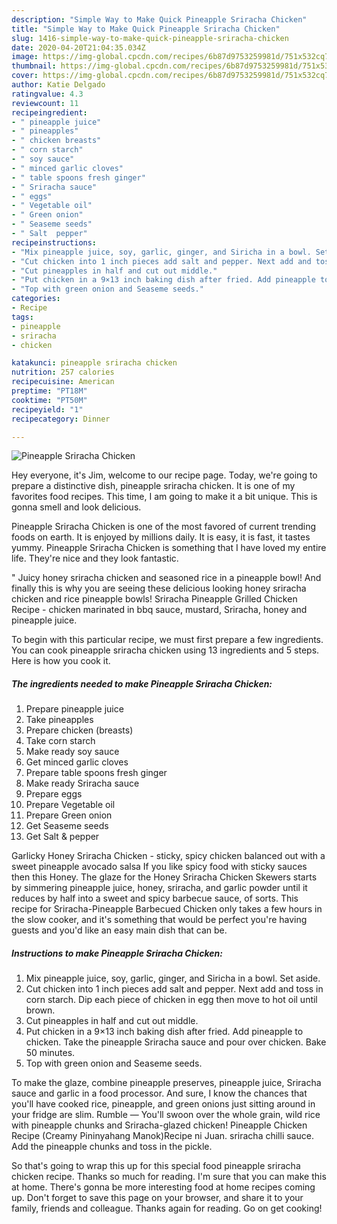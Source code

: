 ```yaml
---
description: "Simple Way to Make Quick Pineapple Sriracha Chicken"
title: "Simple Way to Make Quick Pineapple Sriracha Chicken"
slug: 1416-simple-way-to-make-quick-pineapple-sriracha-chicken
date: 2020-04-20T21:04:35.034Z
image: https://img-global.cpcdn.com/recipes/6b87d9753259981d/751x532cq70/pineapple-sriracha-chicken-recipe-main-photo.jpg
thumbnail: https://img-global.cpcdn.com/recipes/6b87d9753259981d/751x532cq70/pineapple-sriracha-chicken-recipe-main-photo.jpg
cover: https://img-global.cpcdn.com/recipes/6b87d9753259981d/751x532cq70/pineapple-sriracha-chicken-recipe-main-photo.jpg
author: Katie Delgado
ratingvalue: 4.3
reviewcount: 11
recipeingredient:
- " pineapple juice"
- " pineapples"
- " chicken breasts"
- " corn starch"
- " soy sauce"
- " minced garlic cloves"
- " table spoons fresh ginger"
- " Sriracha sauce"
- " eggs"
- " Vegetable oil"
- " Green onion"
- " Seaseme seeds"
- " Salt  pepper"
recipeinstructions:
- "Mix pineapple juice, soy, garlic, ginger, and Siricha in a bowl. Set aside."
- "Cut chicken into 1 inch pieces add salt and pepper. Next add and toss in corn starch. Dip each piece of chicken in egg then move to hot oil until brown."
- "Cut pineapples in half and cut out middle."
- "Put chicken in a 9×13 inch baking dish after fried. Add pineapple to chicken. Take the pineapple Sriracha sauce and pour over chicken. Bake 50 minutes."
- "Top with green onion and Seaseme seeds."
categories:
- Recipe
tags:
- pineapple
- sriracha
- chicken

katakunci: pineapple sriracha chicken 
nutrition: 257 calories
recipecuisine: American
preptime: "PT18M"
cooktime: "PT50M"
recipeyield: "1"
recipecategory: Dinner

---
```



![Pineapple Sriracha Chicken](https://img-global.cpcdn.com/recipes/6b87d9753259981d/751x532cq70/pineapple-sriracha-chicken-recipe-main-photo.jpg)

Hey everyone, it's Jim, welcome to our recipe page. Today, we're going to prepare a distinctive dish, pineapple sriracha chicken. It is one of my favorites food recipes. This time, I am going to make it a bit unique. This is gonna smell and look delicious.

Pineapple Sriracha Chicken is one of the most favored of current trending foods on earth. It is enjoyed by millions daily. It is easy, it is fast, it tastes yummy. Pineapple Sriracha Chicken is something that I have loved my entire life. They're nice and they look fantastic.

&#34; Juicy honey sriracha chicken and seasoned rice in a pineapple bowl! And finally this is why you are seeing these delicious looking honey sriracha chicken and rice pineapple bowls! Sriracha Pineapple Grilled Chicken Recipe - chicken marinated in bbq sauce, mustard, Sriracha, honey and pineapple juice.


To begin with this particular recipe, we must first prepare a few ingredients. You can cook pineapple sriracha chicken using 13 ingredients and 5 steps. Here is how you cook it.

<!--inarticleads1-->

##### The ingredients needed to make Pineapple Sriracha Chicken:

1. Prepare  pineapple juice
1. Take  pineapples
1. Prepare  chicken (breasts)
1. Take  corn starch
1. Make ready  soy sauce
1. Get  minced garlic cloves
1. Prepare  table spoons fresh ginger
1. Make ready  Sriracha sauce
1. Prepare  eggs
1. Prepare  Vegetable oil
1. Prepare  Green onion
1. Get  Seaseme seeds
1. Get  Salt &amp; pepper


Garlicky Honey Sriracha Chicken - sticky, spicy chicken balanced out with a sweet pineapple avocado salsa If you like spicy food with sticky sauces then this Honey. The glaze for the Honey Sriracha Chicken Skewers starts by simmering pineapple juice, honey, sriracha, and garlic powder until it reduces by half into a sweet and spicy barbecue sauce, of sorts. This recipe for Sriracha-Pineapple Barbecued Chicken only takes a few hours in the slow cooker, and it&#39;s something that would be perfect you&#39;re having guests and you&#39;d like an easy main dish that can be. 

<!--inarticleads2-->

##### Instructions to make Pineapple Sriracha Chicken:

1. Mix pineapple juice, soy, garlic, ginger, and Siricha in a bowl. Set aside.
1. Cut chicken into 1 inch pieces add salt and pepper. Next add and toss in corn starch. Dip each piece of chicken in egg then move to hot oil until brown.
1. Cut pineapples in half and cut out middle.
1. Put chicken in a 9×13 inch baking dish after fried. Add pineapple to chicken. Take the pineapple Sriracha sauce and pour over chicken. Bake 50 minutes.
1. Top with green onion and Seaseme seeds.


To make the glaze, combine pineapple preserves, pineapple juice, Sriracha sauce and garlic in a food processor. And sure, I know the chances that you&#39;ll have cooked rice, pineapple, and green onions just sitting around in your fridge are slim. Rumble — You&#39;ll swoon over the whole grain, wild rice with pineapple chunks and Sriracha-glazed chicken! Pineapple Chicken Recipe (Creamy Pininyahang Manok)Recipe ni Juan. sriracha chilli sauce. Add the pineapple chunks and toss in the pickle. 

So that's going to wrap this up for this special food pineapple sriracha chicken recipe. Thanks so much for reading. I'm sure that you can make this at home. There's gonna be more interesting food at home recipes coming up. Don't forget to save this page on your browser, and share it to your family, friends and colleague. Thanks again for reading. Go on get cooking!
